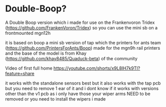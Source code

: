 # Double-Boop?
A Double Boop version which i made for use on the Frankenvoron Tridex (https://github.com/FrankenVoron/Tridex) so you can use the mini sb on a frontmounted mgn12h

it is based on boop a mini sb version of tap which the printers for ants team (https://github.com/PrintersForAnts/Boop) made for the mgn9h rail printers and the base of the model is from Khay (https://github.com/khay8485/Quaduck-beta) of the community

Video of first full home
https://youtube.com/shorts/x9L8IH7k9TI?feature=share

it works with the standalone sensors best but it also works with the tap pcb but you need to remove 1 ear of it and i dont know if it works with versions other than the v1 pcb as i only have those
your wiper arms NEED to be removed or you need to install the wipers i made

